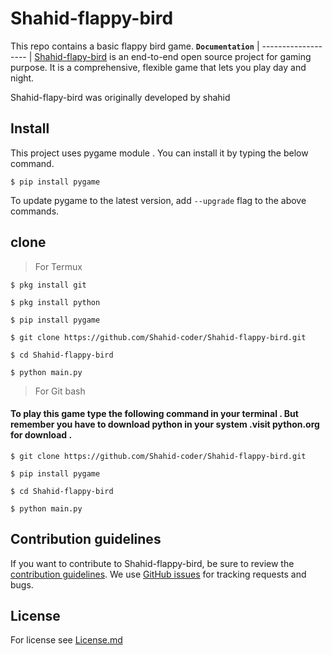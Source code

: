 # Shahid-flappy-bird
This repo contains a basic flappy bird game.
**`Documentation`** |
------------------- |
[Shahid-flapy-bird](https://github.com/Shahid-coder/Shahid-flappy-bird) is an end-to-end open source project 
for gaming purpose. It is a comprehensive, flexible game
that lets you play day and night.

Shahid-flapy-bird was originally developed by shahid

## Install
This project uses pygame module . 
You can install it by typing the below command. 

```
$ pip install pygame
```
To update pygame to the latest version, add `--upgrade` flag to the above commands.
## clone
>For Termux
```
$ pkg install git 

$ pkg install python

$ pip install pygame

$ git clone https://github.com/Shahid-coder/Shahid-flappy-bird.git

$ cd Shahid-flappy-bird

$ python main.py

```
> For Git bash
#### To play this game type the following command in your terminal . But remember you have to download python in your system .visit python.org for download . 
```
$ git clone https://github.com/Shahid-coder/Shahid-flappy-bird.git

$ pip install pygame 

$ cd Shahid-flappy-bird

$ python main.py 
```
## Contribution guidelines
If you want to contribute to Shahid-flappy-bird, be sure to review the
[contribution guidelines](CONTRIBUTING.md).
We use [GitHub issues](https://github.com/Shahid-coder/Shahid-flappy-bird/issues) for
tracking requests and bugs.
## License 
For license see [License.md](https://github.com/Shahid-coder/Shahid-flappy-bird/blob/main/LICENSE)


